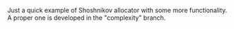 Just a quick example of Shoshnikov allocator with some more functionality.
A proper one is developed in the "complexity" branch.